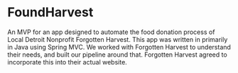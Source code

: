 # FoundHarvest

An MVP for an app designed to automate the food donation process of Local Detroit Nonprofit Forgotten Harvest. This app was written in primarily in Java using Spring MVC. We worked with Forgotten Harvest to understand their needs, and built our pipeline around that. Forgotten Harvest agreed to incorporate this into their actual website.

